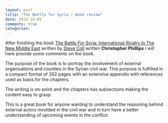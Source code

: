 ```yaml
---
layout: post
title: "The Battle for Syria | Book review"
date: 2019-10-05
comments: true
categories:
---
```


After finishing the book [The Battle For Syria: International Rivalry In The New Middle East](https://www.goodreads.com/book/show/29434922-the-battle-for-syria) written by [Steve Coll](https://twitter.com/stevecollny) written **Christopher Phillips** I will here provide some comments on the book.

The purpose of the book is to portray the involvement of external organisations and counties in the Syrian civil war.
This purpose is fulfilled in a compact format of 262 pages with an extensive appendix with references used as basis for the chapters.

The writing is on-point and the chapters has subsections making the content easy to grasp.

This is a great book for anyone wanting to understand the reasoning behind external actors involded in the civil war and in turn have a better understanding of upcoming events in the conflict.